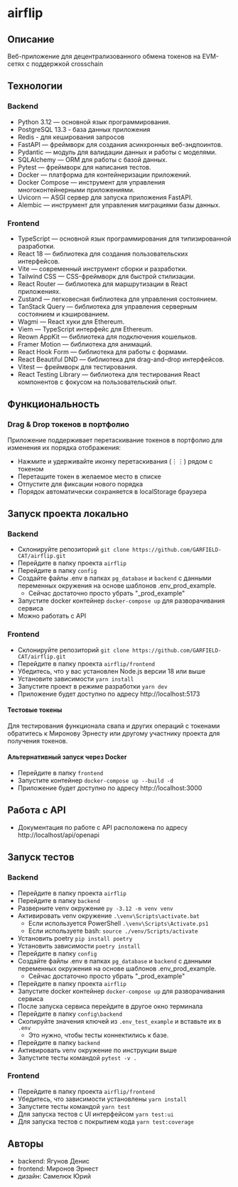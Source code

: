 # airflip

## Описание

Веб-приложение для децентрализованного обмена токенов на EVM-сетях с поддержкой crosschain

## Технологии

### Backend

- Python 3.12 — основной язык программирования.
- PostgreSQL 13.3 - база данных приложения
- Redis - для кеширования запросов
- FastAPI — фреймворк для создания асинхронных веб-эндпоинтов.
- Pydantic — модуль для валидации данных и работы с моделями.
- SQLAlchemy — ORM для работы с базой данных.
- Pytest — фреймворк для написания тестов.
- Docker — платформа для контейнеризации приложений.
- Docker Compose — инструмент для управления многоконтейнерными приложениями.
- Uvicorn — ASGI сервер для запуска приложения FastAPI.
- Alembic — инструмент для управления миграциями базы данных.

### Frontend

- TypeScript — основной язык программирования для типизированной разработки.
- React 18 — библиотека для создания пользовательских интерфейсов.
- Vite — современный инструмент сборки и разработки.
- Tailwind CSS — CSS-фреймворк для быстрой стилизации.
- React Router — библиотека для маршрутизации в React приложениях.
- Zustand — легковесная библиотека для управления состоянием.
- TanStack Query — библиотека для управления серверным состоянием и кэшированием.
- Wagmi — React хуки для Ethereum.
- Viem — TypeScript интерфейс для Ethereum.
- Reown AppKit — библиотека для подключения кошельков.
- Framer Motion — библиотека для анимаций.
- React Hook Form — библиотека для работы с формами.
- React Beautiful DND — библиотека для drag-and-drop интерфейсов.
- Vitest — фреймворк для тестирования.
- React Testing Library — библиотека для тестирования React компонентов с фокусом на пользовательский опыт.

## Функциональность

### Drag & Drop токенов в портфолио

Приложение поддерживает перетаскивание токенов в портфолио для изменения их порядка отображения:

- Нажмите и удерживайте иконку перетаскивания (⋮⋮) рядом с токеном
- Перетащите токен в желаемое место в списке
- Отпустите для фиксации нового порядка
- Порядок автоматически сохраняется в localStorage браузера

## Запуск проекта локально

### Backend

- Склонируйте репозиторий `git clone https://github.com/GARFIELD-CAT/airflip.git`
- Перейдите в папку проекта `airflip`
- Перейдите в папку `config`
- Создайте файлы .env в папках `pg_database` и `backend` с данными переменных окружения на основе шаблонов .env_prod_example. 
  - Сейчас достаточно просто убрать "_prod_example"
- Запустите docker контейнер `docker-compose up` для разворачивания сервиса
- Можно работать с API

### Frontend

- Склонируйте репозиторий `git clone https://github.com/GARFIELD-CAT/airflip.git`
- Перейдите в папку проекта `airflip/frontend`
- Убедитесь, что у вас установлен Node.js версии 18 или выше
- Установите зависимости `yarn install`
- Запустите проект в режиме разработки `yarn dev`
- Приложение будет доступно по адресу http://localhost:5173

#### Тестовые токены

Для тестирования функционала свапа и других операций с токенами обратитесь к Миронову Эрнесту или другому участнику проекта для получения токенов.

#### Альтернативный запуск через Docker

- Перейдите в папку `frontend`
- Запустите контейнер `docker-compose up --build -d`
- Приложение будет доступно по адресу http://localhost:3000

## Работа с API

-  Документация по работе с API расположена по адресу http://localhost/api/openapi

## Запуск тестов

### Backend

- Перейдите в папку проекта `airflip`
- Перейдите в папку `backend`
- Разверните venv окружение `py -3.12 -m venv venv`
- Активировать venv окружение `.\venv\Scripts\activate.bat`
  - Если используется PowerShell `.\venv\Scripts\Activate.ps1`
  - Если используете bash: `source ./venv/Scripts/activate`
- Установить poetry `pip install poetry`
- Установить зависимости `poetry install`
- Перейдите в папку `config`
- Создайте файлы .env в папках `pg_database` и `backend` с данными переменных окружения на основе шаблонов .env_prod_example. 
  - Сейчас достаточно просто убрать "_prod_example"
- Перейдите в папку проекта `airflip`
- Запустите docker контейнер `docker-compose up` для разворачивания сервиса
- После запуска сервиса перейдите в другое окно терминала
- Перейдите в папку `config\backend`
- Скопируйте значения ключей из `.env_test_example` и вставьте их в `.env`
  - Это нужно, чтобы тесты коннектились к базе.
- Перейдите в папку `backend`
- Активировать venv окружение по инструкции выше
- Запустите тесты командой `pytest -v .`

### Frontend

- Перейдите в папку проекта `airflip/frontend`
- Убедитесь, что зависимости установлены `yarn install`
- Запустите тесты командой `yarn test`
- Для запуска тестов с UI интерфейсом `yarn test:ui`
- Для запуска тестов с покрытием кода `yarn test:coverage`

## Авторы

- backend: Ягунов Денис
- frontend: Миронов Эрнест
- дизайн: Самелюк Юрий
